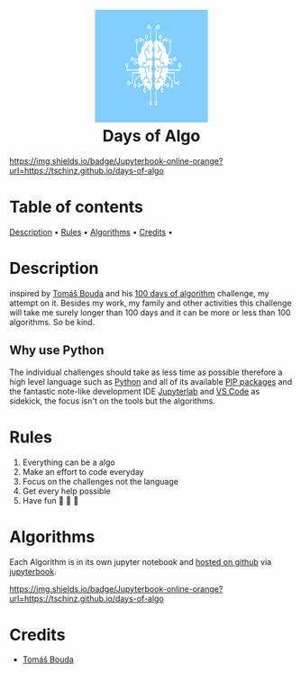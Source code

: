 <h1 align="center">
  <br>
  <img src="./img/days-of-algo.svg" alt="Days of Algo Logo" width="200" height="200">
  <br>
  Days of Algo
  <br>
</h1>

https://img.shields.io/badge/Jupyterbook-online-orange?url=https://tschinz.github.io/days-of-algo

# Table of contents

[Description](#description) •
[Rules](#rules) •
[Algorithms](#algorithms) •
[Credits](#credits) •

# Description

inspired by [Tomáš Bouda](https://medium.com/@tomas.bouda) and his [100 days of algorithm](https://medium.com/100-days-of-algorithms/100-days-of-algorithms-challenge-41996f7e1ec8) challenge, my attempt on it. Besides my work, my family and other activities this challenge will take me surely longer than 100 days and it can be more or less than 100 algorithms. So be kind.

## Why use Python

The individual challenges should take as less time as possible therefore a high level language such as [Python](https://www.python.org) and all of its available [PIP packages](https://pypi.org/project/pip/) and the fantastic note-like development IDE [Jupyterlab](https://jupyter.org) and [VS Code](https://code.visualstudio.com) as sidekick, the focus isn't on the tools but the algorithms.

# Rules

1. Everything can be a algo
2. Make an effort to code everyday
3. Focus on the challenges not the language
4. Get every help possible
5. Have fun :see_no_evil: :hear_no_evil: :speak_no_evil:

# Algorithms

Each Algorithm is in its own jupyter notebook and [hosted on github](tschinz.github.io/days-of-algo) via [jupyterbook](https://jupyterbook.org/intro.html).

https://img.shields.io/badge/Jupyterbook-online-orange?url=https://tschinz.github.io/days-of-algo

# Credits

* [Tomáš Bouda](https://medium.com/@tomas.bouda)
